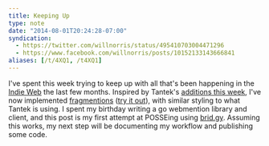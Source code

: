 ```yaml
---
title: Keeping Up
type: note
date: "2014-08-01T20:24:28-07:00"
syndication:
  - https://twitter.com/willnorris/status/495410703004471296
  - https://www.facebook.com/willnorris/posts/10152133143666841
aliases: [/t/4XQ1, /t4XQ1]
---
```


I've spent this week trying to keep up with all that's been happening in the [Indie Web][] the last few months.
Inspired by Tantek's [additions this week][], I've now implemented [fragmentions][] ([try it out][]), with similar
styling to what Tantek is using. I spent my birthday writing a go webmention library and client, and this post is my
first attempt at POSSEing using [brid.gy][]. Assuming this works, my next step will be documenting my workflow and
publishing some code.

[Indie Web]: https://indieweb.org/
[additions this week]: http://tantek.com/2014/207/t2/deploy-fragmention-indieweb-showdonttell
[fragmentions]: https://indieweb.org/fragmention
[try it out]: /2014/07/webfinger-with-static-files-nginx##content+negotiation
[brid.gy]: https://www.brid.gy/
